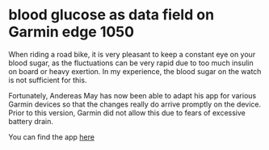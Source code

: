 # blood glucose as data field on Garmin edge 1050

When riding a road bike, it is very pleasant to keep a constant eye on your blood sugar, as the fluctuations can be very rapid due to too much insulin on board or heavy exertion. In my experience, the blood sugar on the watch is not sufficient for this.

Fortunately, Andereas May has now been able to adapt his app for various Garmin devices so that the changes really do arrive promptly on the device. Prior to this version, Garmin did not allow this due to fears of excessive battery drain.

You can find the app [here](https://apps.garmin.com/zh-TW/apps/910c3df4-8b46-45d8-9200-1eba69bc10c4)